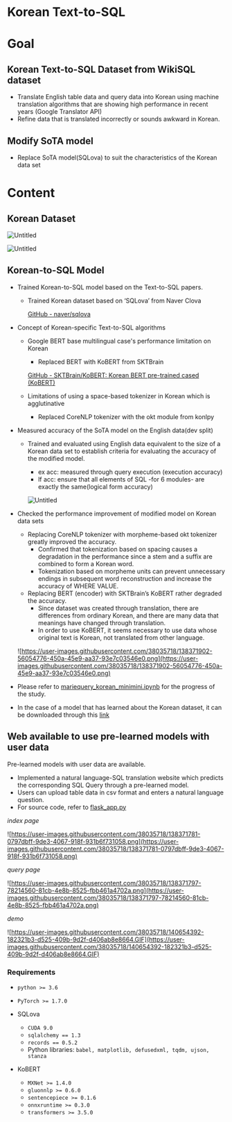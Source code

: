 # Korean Text-to-SQL

# Goal

## Korean Text-to-SQL Dataset from WikiSQL dataset

- Translate English table data and query data into Korean using machine translation algorithms that are showing high performance in recent years (Google Translator API)
- Refine data that is translated incorrectly or sounds awkward in Korean.

## Modify SoTA model

- Replace SoTA model(SQLova) to suit the characteristics of the Korean data set

# Content

## Korean Dataset

![Untitled](Korean%20Tex%2083efd/Untitled.png)

![Untitled](Korean%20Tex%2083efd/Untitled%201.png)

## Korean-to-SQL Model

- Trained Korean-to-SQL model based on the Text-to-SQL papers.
    - Trained Korean dataset based on ‘SQLova’ from Naver Clova
        
        [GitHub - naver/sqlova](https://github.com/naver/sqlova)
        

- Concept of Korean-specific Text-to-SQL algorithms
    - Google BERT base multilingual case's performance limitation on Korean
        - Replaced BERT with KoBERT from SKTBrain
        
        [GitHub - SKTBrain/KoBERT: Korean BERT pre-trained cased (KoBERT)](https://github.com/SKTBrain/KoBERT)
        
    - Limitations of using a space-based tokenizer in Korean which is agglutinative
        - Replaced CoreNLP tokenizer with the okt module from konlpy

- Measured accuracy of the SoTA model on the English data(dev split)
    - Trained and evaluated using English data equivalent to the size of a Korean data set to establish criteria for evaluating the accuracy of the modified model.
        - ex acc: measured through query execution (execution accuracy)
        - lf acc: ensure that all elements of SQL -for 6 modules- are exactly the same(logical form accuracy)
        
        ![Untitled](Korean%20Tex%2083efd/Untitled%202.png)
        

- Checked the performance improvement of modified model on Korean data sets
    - Replacing CoreNLP tokenizer with morpheme-based okt tokenizer greatly improved the accuracy.
        - Confirmed that tokenization based on spacing causes a degradation in the performance since a stem and a suffix are combined to form a Korean word.
        - Tokenization based on morpheme units can prevent unnecessary endings in subsequent word reconstruction and increase the accuracy of WHERE VALUE.
    - Replacing BERT (encoder) with SKTBrain’s KoBERT rather degraded the accuracy.
        - Since dataset was created through translation, there are differences from ordinary Korean, and there are many data that meanings have changed through translation.
        - In order to use KoBERT, it seems necessary to use data whose original text is Korean, not translated from other language.
    
    ![https://user-images.githubusercontent.com/38035718/138371902-56054776-450a-45e9-aa37-93e7c03546e0.png](https://user-images.githubusercontent.com/38035718/138371902-56054776-450a-45e9-aa37-93e7c03546e0.png)
    
- Please refer to [mariequery_korean_minimini.ipynb](https://github.com/dermond0917/Thesis/blob/master/srcs/mariequery_korean_minimini.ipynb) for the progress of the study.
- In the case of a model that has learned about the Korean dataset, it can be downloaded through this [link](https://drive.google.com/file/d/10dPKIWtezuAh14zKB6-L5VgEbIVG2C8_/view?usp=sharing)

## ****Web available to use pre-learned models with user data****

Pre-learned models with user data are available.

- Implemented a natural language-SQL translation website which predicts the corresponding SQL Query through a pre-learned model.
- Users can upload table data in csv format and enters a natural language question.
- For source code, refer to [flask_app.py](https://github.com/dermond0917/Thesis/blob/master/pyflask/flask_app.py)

*index page*

![https://user-images.githubusercontent.com/38035718/138371781-0797dbff-9de3-4067-918f-931b6f731058.png](https://user-images.githubusercontent.com/38035718/138371781-0797dbff-9de3-4067-918f-931b6f731058.png)

*query page*

![https://user-images.githubusercontent.com/38035718/138371797-78214560-81cb-4e8b-8525-fbb461a4702a.png](https://user-images.githubusercontent.com/38035718/138371797-78214560-81cb-4e8b-8525-fbb461a4702a.png)

*demo*

![https://user-images.githubusercontent.com/38035718/140654392-182321b3-d525-409b-9d2f-d406ab8e8664.GIF](https://user-images.githubusercontent.com/38035718/140654392-182321b3-d525-409b-9d2f-d406ab8e8664.GIF)

### **Requirements**

- `python >= 3.6`
- `PyTorch >= 1.7.0`

- SQLova
    - `CUDA 9.0`
    - `sqlalchemy == 1.3` 
    - `records == 0.5.2` 
    - Python libraries: `babel, matplotlib, defusedxml, tqdm, ujson, stanza`
    
- KoBERT
    - `MXNet >= 1.4.0`
    - `gluonnlp >= 0.6.0`
    - `sentencepiece >= 0.1.6`
    - `onnxruntime >= 0.3.0`
    - `transformers >= 3.5.0`
